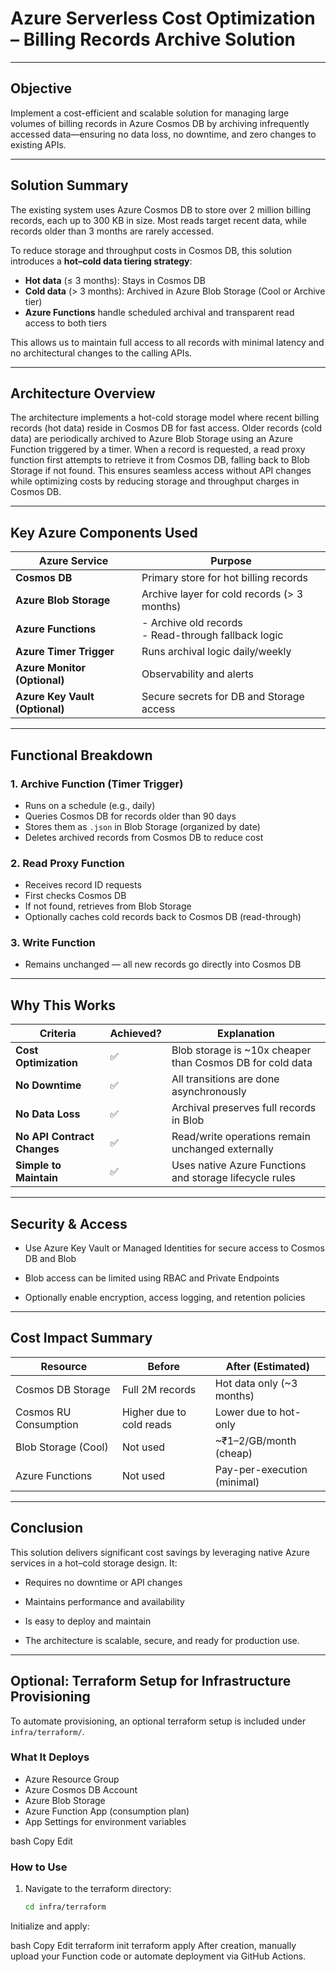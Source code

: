 # Azure Serverless Cost Optimization – Billing Records Archive Solution

---

## Objective

Implement a cost-efficient and scalable solution for managing large volumes of billing records in Azure Cosmos DB by archiving infrequently accessed data—ensuring no data loss, no downtime, and zero changes to existing APIs.

---

## Solution Summary

The existing system uses Azure Cosmos DB to store over 2 million billing records, each up to 300 KB in size. Most reads target recent data, while records older than 3 months are rarely accessed.

To reduce storage and throughput costs in Cosmos DB, this solution introduces a **hot–cold data tiering strategy**:

- **Hot data** (≤ 3 months): Stays in Cosmos DB
- **Cold data** (> 3 months): Archived in Azure Blob Storage (Cool or Archive tier)
- **Azure Functions** handle scheduled archival and transparent read access to both tiers

This allows us to maintain full access to all records with minimal latency and no architectural changes to the calling APIs.

---

## Architecture Overview
The architecture implements a hot-cold storage model where recent billing records (hot data) reside in Cosmos DB for fast access. Older records (cold data) are periodically archived to Azure Blob Storage using an Azure Function triggered by a timer. When a record is requested, a read proxy function first attempts to retrieve it from Cosmos DB, falling back to Blob Storage if not found. This ensures seamless access without API changes while optimizing costs by reducing storage and throughput charges in Cosmos DB.

---

##  Key Azure Components Used

| Azure Service                  | Purpose                                                                 |
|--------------------------------|-------------------------------------------------------------------------|
| **Cosmos DB**                  | Primary store for hot billing records                                   |
| **Azure Blob Storage**         | Archive layer for cold records (> 3 months)                             |
| **Azure Functions**            | - Archive old records<br> - Read-through fallback logic                 |
| **Azure Timer Trigger**        | Runs archival logic daily/weekly                                        |
| **Azure Monitor (Optional)**   | Observability and alerts                                                |
| **Azure Key Vault (Optional)** | Secure secrets for DB and Storage access                                |

---

##  Functional Breakdown

### 1. Archive Function (Timer Trigger)
- Runs on a schedule (e.g., daily)
- Queries Cosmos DB for records older than 90 days
- Stores them as `.json` in Blob Storage (organized by date)
- Deletes archived records from Cosmos DB to reduce cost

### 2. Read Proxy Function
- Receives record ID requests
- First checks Cosmos DB
- If not found, retrieves from Blob Storage
- Optionally caches cold records back to Cosmos DB (read-through)

### 3. Write Function
- Remains unchanged — all new records go directly into Cosmos DB

---

## Why This Works

| Criteria                         | Achieved? | Explanation                                               |
|----------------------------------|-----------|-----------------------------------------------------------|
| **Cost Optimization**            | ✅        | Blob storage is ~10x cheaper than Cosmos DB for cold data |
| **No Downtime**                  | ✅        | All transitions are done asynchronously                   |
| **No Data Loss**                 | ✅        | Archival preserves full records in Blob                   |
| **No API Contract Changes**      | ✅        | Read/write operations remain unchanged externally         |
| **Simple to Maintain**           | ✅        | Uses native Azure Functions and storage lifecycle rules   |

---

## Security & Access
- Use Azure Key Vault or Managed Identities for secure access to Cosmos DB and Blob

- Blob access can be limited using RBAC and Private Endpoints

- Optionally enable encryption, access logging, and retention policies

---

## Cost Impact Summary

|Resource	               |Before	                  |After (Estimated)          |
|------------------------|--------------------------|---------------------------|
|Cosmos DB Storage	     |Full 2M records	          |Hot data only (~3 months)  |
|Cosmos RU Consumption	 |Higher due to cold reads	|Lower due to hot-only      |
|Blob Storage (Cool)	   |Not used	                |~₹1–2/GB/month (cheap)     |
|Azure Functions	       |Not used	                |Pay-per-execution (minimal)|

---

## Conclusion
This solution delivers significant cost savings by leveraging native Azure services in a hot–cold storage design. It:

- Requires no downtime or API changes

- Maintains performance and availability

- Is easy to deploy and maintain

- The architecture is scalable, secure, and ready for production use.

---

## Optional: Terraform Setup for Infrastructure Provisioning

To automate provisioning, an optional terraform setup is included under `infra/terraform/`.

### What It Deploys

- Azure Resource Group  
- Azure Cosmos DB Account  
- Azure Blob Storage  
- Azure Function App (consumption plan)  
- App Settings for environment variables

bash
Copy
Edit

### How to Use

1. Navigate to the terraform directory:
   ```bash
   cd infra/terraform
Initialize and apply:

bash
Copy
Edit
terraform init
terraform apply
After creation, manually upload your Function code or automate deployment via GitHub Actions.
